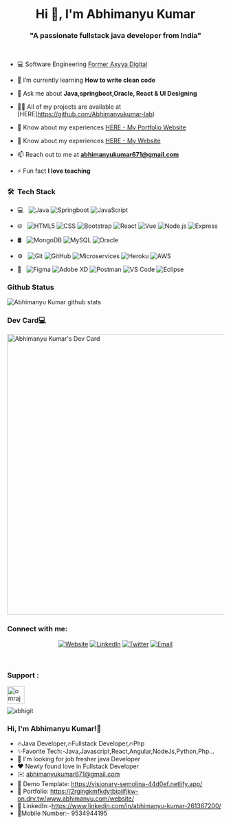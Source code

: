 <h1 align="center">Hi 👋, I'm Abhimanyu Kumar</h1>
<h3 align="center">"A passionate fullstack java developer from India"</h3>

<br>
<!-- <p align="left"> <img src="https://komarev.com/ghpvc/?username=omrajsharma&label=Profile%20views&color=0e75b6&style=flat" alt="omrajsharma" /> </p> -->

<!-- <img src="https://img.freepik.com/free-vector/kids-online-lessons-concept_23-2148520727.jpg?size=626&ext=jpg&ga=GA1.2.1788868677.1610950550" alt="Omraj Sharma" align="right" width="50%"> -->

- 💻 Software Engineering [Former Axyya Digital](https://axyya.com/)

- 🌱 I’m currently learning **How to write clean code**

- 💬 Ask me about **Java,springboot,Oracle, React & UI Designing**

- 👨‍💻 All of my projects are available at [HERE]https://github.com/Abhimanyukumar-lab)

- 📄 Know about my experiences [HERE - My Portfolio Website](https://harmonious-rugelach-be78e9.netlify.app/)

- 📄 Know about my experiences [HERE - My Website](https://2rgingkmfkdytbipiifjkw-on.drv.tw/www.abhimanyu.com/website/)

- 📫 Reach out to me at **abhimanyukumar671@gmail.com** 

- ⚡ Fun fact **I love teaching**


<h3> 🛠 &nbsp;Tech Stack</h3>

- 💻 &nbsp;
  ![Java](https://img.shields.io/badge/-Java-333333?style=flat&logo=Java)
  ![Springboot](https://img.shields.io/badge/-Springboot-333333?style=flat&logo=Springboot)
  ![JavaScript](https://img.shields.io/badge/-JavaScript-333333?style=flat&logo=JavaScript)

- 🌐 &nbsp;
  ![HTML5](https://img.shields.io/badge/-HTML5-333333?style=flat&logo=HTML5)
  ![CSS](https://img.shields.io/badge/-CSS-333333?style=flat&logo=CSS3&logoColor=1572B6)
  ![Bootstrap](https://img.shields.io/badge/-Bootstrap-333333?style=flat&logo=bootstrap&logoColor=563D7C)
  ![React](https://img.shields.io/badge/-React-333333?style=flat&logo=React&logoColor=5ed3f3)
  ![Vue](https://img.shields.io/badge/-Vue.js-333333?style=flat&logo=vue.js&logoColor=3fb27f)
  ![Node.js](https://img.shields.io/badge/-Node.js-333333?style=flat&logo=node.js)
  ![Express](https://img.shields.io/badge/-Express-333333?style=flat&logo=Express&logoColor=dddddd)
  
- 🛢 &nbsp;
  ![MongoDB](https://img.shields.io/badge/-MongoDB-333333?style=flat&logo=mongodb)
  ![MySQL](https://img.shields.io/badge/-MySQL-333333?style=flat&logo=mysql)
  ![Oracle](https://img.shields.io/badge/-Oracle-333333?style=flat&logo=Oracle)
  
- ⚙️ &nbsp;
  ![Git](https://img.shields.io/badge/-Git-333333?style=flat&logo=git)
  ![GitHub](https://img.shields.io/badge/-GitHub-333333?style=flat&logo=github)
  ![Microservices](https://img.shields.io/badge/-Microservices-333333?style=flat&logo=Microservices)
  ![Heroku](https://img.shields.io/badge/-Heroku-333333?style=flat&logo=heroku)
  ![AWS](https://img.shields.io/badge/-AWS-333333?style=flat&logo=aws)

- 🔧 &nbsp;
  ![Figma](https://img.shields.io/badge/-Figma-333333?style=flat&logo=figma)
  ![Adobe XD](https://img.shields.io/badge/-AdobeXD-333333?style=flat&logo=adobexd)
  ![Postman](https://img.shields.io/badge/-Postman-333333?style=flat&logo=postman)
  ![VS Code](https://img.shields.io/badge/-VSCode-333333?style=flat&logo=vscode)
  ![Eclipse](https://img.shields.io/badge/-Eclipse-333333?style=flat&logo=Eclipse)
 
  

### Github Status
![Abhimanyu Kumar github stats](https://github-readme-stats.vercel.app/api?username=Abhimanyukumar-lab&bg_color=0,3E5151,ffca8d&title_color=fff&text_color=fff)

### Dev Card💻
<a href="https://app.daily.dev/abhimanyu671"><img src="https://api.daily.dev/devcards/v2/qzGT6Tll6SswVpR9xigyt.png?type=wide&r=8gq" width="652" alt="Abhimanyu Kumar's Dev Card"/></a>

<!-- <p><img align="center" src="https://github-readme-streak-stats.herokuapp.com/?user=omrajsharma&" alt="omrajsharma" /></p> -->

### Connect with me:

<p align="center">
<a href="https://github.com/Abhimanyukumar-lab"><img alt="Website" src="https://img.shields.io/badge/Website-Abhimanyukumar lab-blue?style=flat-square&logo=google-chrome"></a>
<a href="https://www.linkedin.com/in/abhimanyu-kumar-261367200/"><img alt="LinkedIn" src="https://img.shields.io/badge/LinkedIn-abhimanyu kumar 261367200/-blue?style=flat-square&logo=linkedin"></a>
<a href="https://twitter.com/Abhiman02130066"><img alt="Twitter" src="https://img.shields.io/badge/Twitter-Abhiman02130066-blue?style=flat-square&logo=twitter"></a>
<!-- <a href="https://www.instagram.com/omicodes/"><img alt="Instagram" src="https://img.shields.io/badge/Instagram-omicodes-blue?style=flat-square&logo=instagram"></a> -->
<a href="abhimanyukumar671@gmail.com"><img alt="Email" src="https://img.shields.io/badge/Email-abhimanyukumar671@gmail.com-blue?style=flat-square&logo=gmail"></a>
</p>
<br/>

### Support :
<p><a href="https://www.buymeacoffee.com/omrajsharma"> <img align="left" src="https://cdn.buymeacoffee.com/buttons/v2/default-yellow.png" height="40"  alt="omrajsharma" /></a></p><br><br>


[linkedin]: https://linkedin.com/in/omraj-sharma
[twitter]: https://twitter.com/om_raj_sharma
[Medium]: https://medium.com/@omrajsharma
[website]: https://omrajsharma.github.io
[instagram]: https://www.instagram.com/om_raj_sharma/
[mail]: omraj7413@gmail.com
[Code Genics]: https://codegenics.in
[Omraj Sharma]: https://linkedin.com/in/omraj-sharma










![abhigit](https://user-images.githubusercontent.com/58160340/196402129-0a1fefd8-3ff9-4210-9b74-e5d360a15814.JPG)
###    Hi, I'm Abhimanyu Kumar!👋
 - 🔥Java Developer,🔥Fullstack Developer,🔥Php
 - ✨Favorite Tech:-Java,Javascript,React,Angular,NodeJs,Python,Php...
  -  🤔 I'm looking for job fresher java Developer
 -  ❤️ Newly found love in Fullstack Developer
  - ✉️ abhimanyukumar671@gmail.com
  - 🕍 Demo Template: https://visionary-semolina-44d0ef.netlify.app/
  -   🎨 Portfolio: https://2rgingkmfkdytbipiifjkw-on.drv.tw/www.abhimanyu.com/website/
  - 💼 LinkedIn:-https://www.linkedin.com/in/abhimanyu-kumar-261367200/
  -  📱Mobile Number:- 9534944195
  
 

<!--
**Abhimanyukumar-lab/Abhimanyukumar-lab** is a ✨ _special_ ✨ repository because its `README.md` (this file) appears on your GitHub profile.

Here are some ideas to get you started:

- 🔭 I’m currently working on ...
- 🌱 I’m currently learning ...
- 👯 I’m looking to collaborate on ...
- 🤔 I’m looking for help with ...
- 💬 Ask me about ...
- 📫 How to reach me: ...
- 😄 Pronouns: ...
- ⚡ Fun fact: ...
-->


